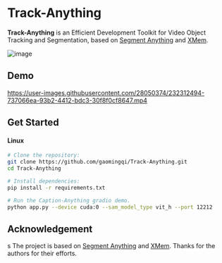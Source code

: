 # Track-Anything
**Track-Anything** is an Efficient Development Toolkit for Video Object Tracking and Segmentation, based on [Segment Anything](https://github.com/facebookresearch/segment-anything) and [XMem](https://github.com/hkchengrex/XMem). 

![image](https://github.com/gaomingqi/Track-Anything/blob/master/overview.png)

## Demo

https://user-images.githubusercontent.com/28050374/232312494-737066ea-93b2-4412-bdc3-30f8f0cf8647.mp4

## Get Started
#### Linux
```bash
# Clone the repository:
git clone https://github.com/gaomingqi/Track-Anything.git
cd Track-Anything

# Install dependencies:
pip install -r requirements.txt

# Run the Caption-Anything gradio demo.
python app.py --device cuda:0 --sam_model_type vit_h --port 12212
```

## Acknowledgement
s
The project is based on [Segment Anything](https://github.com/facebookresearch/segment-anything) and [XMem](https://github.com/hkchengrex/XMem). Thanks for the authors for their efforts.

